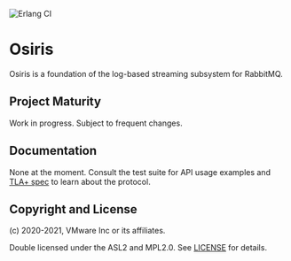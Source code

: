 ![Erlang CI](https://github.com/rabbitmq/osiris/workflows/Erlang%20CI/badge.svg)

# Osiris

Osiris is a foundation of the log-based streaming subsystem for RabbitMQ.

## Project Maturity

Work in progress. Subject to frequent changes.

## Documentation

None at the moment. Consult the test suite for API usage examples
and [TLA+ spec](./tla) to learn about the protocol.

## Copyright and License

(c) 2020-2021, VMware Inc or its affiliates.

Double licensed under the ASL2 and MPL2.0.
See [LICENSE](./LICENSE) for details.

